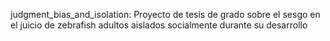 judgment_bias_and_isolation:
Proyecto de tesis de grado sobre el sesgo en el juicio de zebrafish adultos aislados socialmente durante su desarrollo
